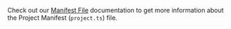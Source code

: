 Check out our [Manifest File](../../build/manifest/arbitrum.md) documentation to get more information about the Project Manifest (`project.ts`) file.
